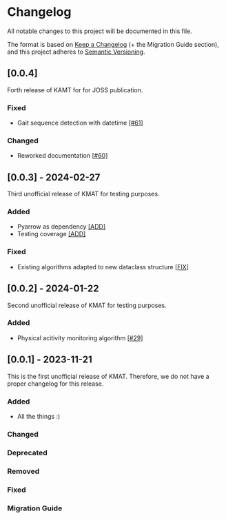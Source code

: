 # Changelog
All notable changes to this project will be documented in this file.

The format is based on [Keep a Changelog](https://keepachangelog.com/en/1.0.0/) (+ the Migration Guide section),
and this project adheres to [Semantic Versioning](https://semver.org/spec/v2.0.0.html).

## [0.0.4] 

Forth release of KAMT for for JOSS publication.

### Fixed
- Gait sequence detection with datetime [[#61]](https://github.com/neurogeriatricskiel/KMAT/pull/61)

### Changed
- Reworked documentation [[#60]](https://github.com/neurogeriatricskiel/KMAT/pull/60)

## [0.0.3] - 2024-02-27

Third unofficial release of KMAT for testing purposes.

### Added
- Pyarrow as dependency [[ADD]](https://github.com/neurogeriatricskiel/KMAT/commit/22e401a5519cc9adde37b5c752a361a07d8166ac)
- Testing coverage [[ADD]](https://github.com/neurogeriatricskiel/KMAT/commit/f6a919100e7a9d7319a4af77592a78bd6949bb69)

### Fixed
- Existing algorithms adapted to new dataclass structure [[FIX]](https://github.com/neurogeriatricskiel/KMAT/commit/3adf7756d9998b36454dccc86d9e2283200d72ed)

## [0.0.2] - 2024-01-22

Second unofficial release of KMAT for testing purposes.

### Added
- Physical acitivity monitoring algorithm [[#29]](https://github.com/neurogeriatricskiel/KMAT/commit/a8d9067cde00f0c9a0dba8b7fc623ba4eeb32d0a)

## [0.0.1] - 2023-11-21

This is the first unofficial release of KMAT.
Therefore, we do not have a proper changelog for this release.

### Added
- All the things :)

### Changed

### Deprecated

### Removed

### Fixed

### Migration Guide